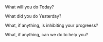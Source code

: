 What will you do Today?

What did you do Yesterday?

What, if anything, is inhibiting your progreess?

What, if anything, can we do to help you?
